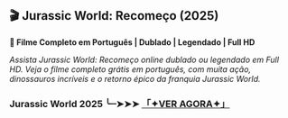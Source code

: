 ## 🎬 Jurassic World: Recomeço (2025)

**🦖 Filme Completo em Português | Dublado | Legendado | Full HD**

*Assista Jurassic World: Recomeço online dublado ou legendado em Full HD. Veja o filme completo grátis em português, com muita ação, dinossauros incríveis e o retorno épico da franquia Jurassic World.* 


### Jurassic World 2025 ╰┈➤➤➤ [「✦VER AGORA✦」](https://s.webly.lol/jurassic-world-recomeco)
